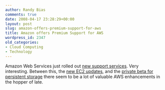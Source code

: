 ```yaml
---
author: Randy Bias
comments: true
date: 2008-04-17 23:28:29+00:00
layout: post
slug: amazon-offers-premium-support-for-aws
title: Amazon offers Premium Support for AWS
wordpress_id: 2347
old_categories:
- Cloud Computing
- Technology
---
```


Amazon Web Services just rolled out [new support services](http://www.amazon.com/gp/browse.html?node=566801011).  Very interesting.  Between this, the [new EC2 updates](http://developer.amazonwebservices.com/connect/ann.jspa?annID=295), and the [private beta for persistent storage](http://www.google.com/search?client=safari&rls=en-us&q=amazon+persistent+storage&ie=UTF-8&oe=UTF-8) there seem to be a lot of valuable AWS enhancements in the hopper of late.

